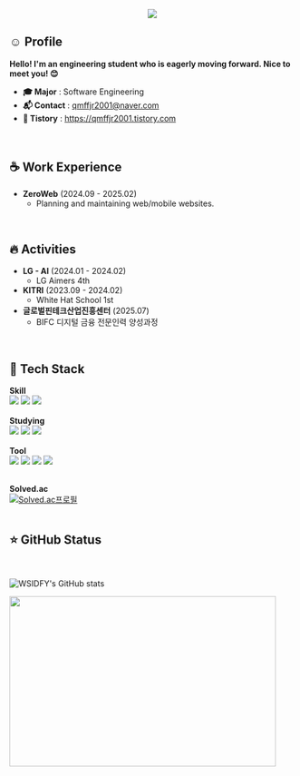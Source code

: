<p align='center'>
    <img src="https://capsule-render.vercel.app/api?type=waving&color=auto&height=300&section=header&text=Welcome!&fontSize=90&animation=fadeIn&fontAlignY=38&desc=You%20can%20view%20my%20profile%20here%20:D&descAlignY=51&descAlign=62"/>
</p>

## ☺️ Profile

<b>Hello! I'm an engineering student who is eagerly moving forward. Nice to meet you! 😊</b>
  
- <b>🎓 Major</b> : Software Engineering
- <b>📬 Contact</b> : qmffjr2001@naver.com
- <b>🐧 Tistory</b> : https://qmffjr2001.tistory.com
<br><br><br>

## ☕ Work Experience
- <b>ZeroWeb</b> (2024.09 - 2025.02)
    - Planning and maintaining web/mobile websites.
<br>

## 🔥 Activities
- <b>LG - AI</b> (2024.01 - 2024.02)
    - LG Aimers 4th
- <b>KITRI</b> (2023.09 - 2024.02)
    - White Hat School 1st
- <b>글로벌핀테크산업진흥센터</b> (2025.07)
    - BIFC 디지털 금융 전문인력 양성과정
<br>

## 💪 Tech Stack

<b>Skill</b>
<br>
  <img src="https://img.shields.io/badge/html5-E34F26?style=for-the-badge&logo=html5&logoColor=white">
  <img src="https://img.shields.io/badge/CSS3-1572B6?style=for-the-badge&logo=CSS3&logoColor=white">
  <img src="https://img.shields.io/badge/C-A8B9CC?style=for-the-badge&logo=c&logoColor=white">
<br><br>
<b>Studying</b>
<br>
  <img src="https://img.shields.io/badge/React-61DAFB?style=for-the-badge&logo=react&logoColor=white">
  <img src="https://img.shields.io/badge/JAVA-007396?style=for-the-badge&logo=java&logoColor=white"> 
  <img src="https://img.shields.io/badge/Python-3776AB.svg?&style=for-the-badge&logo=python&logoColor=white">
  <br><br>
  <b>Tool</b>
<br>
  <img src="https://img.shields.io/badge/PowerPoint-FF6600?style=for-the-badge&logo=PPT&logoColor=white">
    <img src="https://img.shields.io/badge/Figma-F24E1E?style=for-the-badge&logo=figma&logoColor=white">
  <img src="https://img.shields.io/badge/GitHub-181717?style=for-the-badge&logo=GitHub&logoColor=white">
  <img src="https://img.shields.io/badge/visualstudiocode-007ACC?style=for-the-badge&logo=visualstudiocode&logoColor=white">
<br><br>

  <b>Solved.ac</b>
  <br>
  [![Solved.ac프로필](http://mazassumnida.wtf/api/v2/generate_badge?boj=kim29845)](https://solved.ac/kim29845)
<br><br>
 
  ## ⭐ GitHub Status
  <br>
  
![WSIDFY's GitHub stats](https://github-readme-stats.vercel.app/api?username=WSIDFY&show_icons=true&theme=dracula)


<p align='left'>
<a href="https://www.gitanimals.org/en_US?utm_medium=image&utm_source=WSIDFY&utm_content=farm">
<img
  src="https://render.gitanimals.org/farms/WSIDFY"
  width="470"
  height="300"
/>
</a>
</p>


<!--
**WSIDFY/WSIDFY** is a ✨ _special_ ✨ repository because its `README.md` (this file) appears on your GitHub profile.

Here are some ideas to get you started:

- 🔭 I’m currently working on ...
- 🌱 I’m currently learning ...
- 👯 I’m looking to collaborate on ...
- 🤔 I’m looking for help with ...
- 💬 Ask me about ...
- 📫 How to reach me: ...
- 😄 Pronouns: ...
- ⚡ Fun fact: ...
-->
